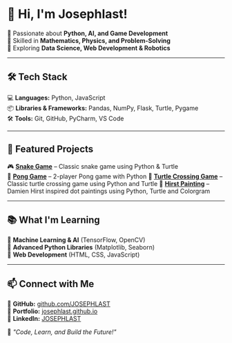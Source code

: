 # 👋 Hi, I'm Josephlast!  
🔹 Passionate about **Python, AI, and Game Development**  
🔹 Skilled in **Mathematics, Physics, and Problem-Solving**  
🔹 Exploring **Data Science, Web Development & Robotics**  

---

## 🛠️ Tech Stack  
💻 **Languages:** Python, JavaScript  
📦 **Libraries & Frameworks:** Pandas, NumPy, Flask, Turtle, Pygame  
🛠️ **Tools:** Git, GitHub, PyCharm, VS Code  

---

## 🚀 Featured Projects  
🎮 [**Snake Game**](https://github.com/JOSEPHLAST/snake-game) – Classic snake game using Python & Turtle  
🏓 [**Pong Game**](https://github.com/JOSEPHLAST/pong-game) – 2-player Pong game with Python
🐢 [**Turtle Crossing Game**](https://github.com/JOSEPHLAST/turtle-crossing) – Classic turtle crossing game using Python and Turtle
🎨 [**Hirst Painting**](https://github.com/JOSEPHLAST/hirst-painting) – Damien Hirst inspired dot paintings using Python, Turtle and Colorgram

---

## 📚 What I'm Learning  
🔹 **Machine Learning & AI** (TensorFlow, OpenCV)  
🔹 **Advanced Python Libraries** (Matplotlib, Seaborn)  
🔹 **Web Development** (HTML, CSS, JavaScript)  

---

## 📫 Connect with Me  
🔗 **GitHub:** [github.com/JOSEPHLAST](https://github.com/JOSEPHLAST)  
🔗 **Portfolio:** [josephlast.github.io](https://josephlast.github.io)  
🔗 **LinkedIn:** [JOSEPHLAST](https://www.linkedin.com/in/josephlast-a-aaa813354/)

🚀 *"Code, Learn, and Build the Future!"*  
